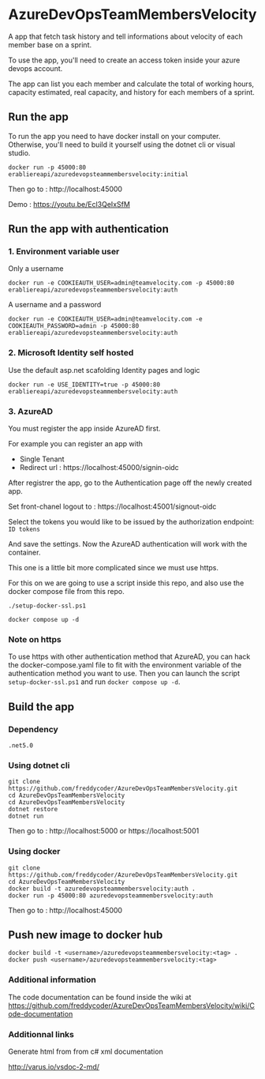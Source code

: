 # AzureDevOpsTeamMembersVelocity

A app that fetch task history and tell informations about velocity of each member base on a sprint.

To use the app, you'll need to create an access token inside your azure devops account.

The app can list you each member and calculate the total of working hours, capacity estimated, real capacity, and history for each members of a sprint.

## Run the app

To run the app you need to have docker install on your computer. Otherwise, you'll need to build it yourself using the dotnet cli or visual studio.

```
docker run -p 45000:80 erabliereapi/azuredevopsteammembersvelocity:initial
```

Then go to : http://localhost:45000

Demo : https://youtu.be/Ecl3QeIxSfM

## Run the app with authentication

### 1. Environment variable user

Only a username
```
docker run -e COOKIEAUTH_USER=admin@teamvelocity.com -p 45000:80 erabliereapi/azuredevopsteammembersvelocity:auth
```

A username and a password
```
docker run -e COOKIEAUTH_USER=admin@teamvelocity.com -e COOKIEAUTH_PASSWORD=admin -p 45000:80 erabliereapi/azuredevopsteammembersvelocity:auth
```

### 2. Microsoft Identity self hosted

Use the default asp.net scafolding Identity pages and logic
```
docker run -e USE_IDENTITY=true -p 45000:80 erabliereapi/azuredevopsteammembersvelocity:auth
```

### 3. AzureAD

You must register the app inside AzureAD first.

For example you can register an app with 
- Single Tenant
- Redirect url : https://localhost:45000/signin-oidc

After registrer the app, go to the Authentication page off the newly created app.

Set front-chanel logout to : https://localhost:45001/signout-oidc

Select the tokens you would like to be issued by the authorization endpoint: ```ID tokens```

And save the settings. Now the AzureAD authentication will work with the container.

This one is a little bit more complicated since we must use https.

For this on we are going to use a script inside this repo, and also use the docker compose file from this repo.
```
./setup-docker-ssl.ps1

docker compose up -d
```

### Note on https

To use https with other authentication method that AzureAD, you can hack the docker-compose.yaml file to fit with the environment variable of the authentication method you want to use. Then you can launch the script ```setup-docker-ssl.ps1``` and run ```docker compose up -d```.

## Build the app

### Dependency

```
.net5.0
```

### Using dotnet cli

```
git clone https://github.com/freddycoder/AzureDevOpsTeamMembersVelocity.git
cd AzureDevOpsTeamMembersVelocity
cd AzureDevOpsTeamMembersVelocity
dotnet restore
dotnet run
```

Then go to : http://localhost:5000 or https://localhost:5001

### Using docker

```
git clone https://github.com/freddycoder/AzureDevOpsTeamMembersVelocity.git
cd AzureDevOpsTeamMembersVelocity
docker build -t azuredevopsteammembersvelocity:auth .
docker run -p 45000:80 azuredevopsteammembersvelocity:auth
```

Then go to : http://localhost:45000

## Push new image to docker hub

```
docker build -t <username>/azuredevopsteammembersvelocity:<tag> .
docker push <username>/azuredevopsteammembersvelocity:<tag>
```

### Additional information

The code documentation can be found inside the wiki at https://github.com/freddycoder/AzureDevOpsTeamMembersVelocity/wiki/Code-documentation

### Additionnal links

Generate html from from c# xml documentation

http://varus.io/vsdoc-2-md/
